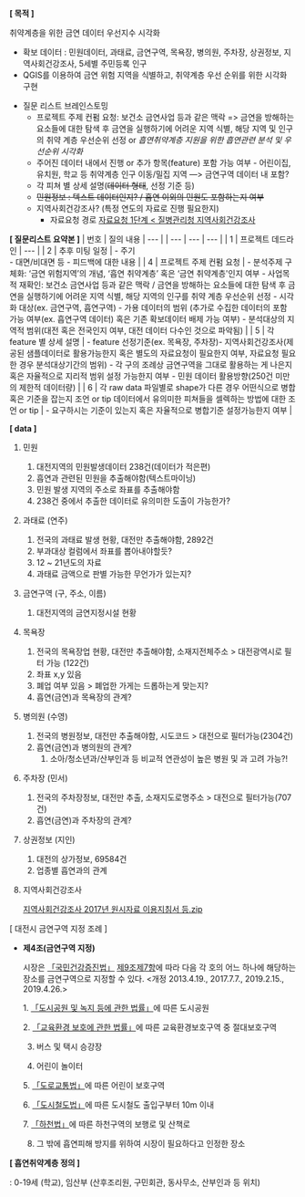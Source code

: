 **[ 목적 ]**

취약계층을 위한 금연 데이터 우선지수 시각화

- 확보 데이터 : 민원데이터, 과태료, 금연구역, 목욕장, 병의원, 주차장, 상권정보, 지역사회건강조사, 5세별 주민등록 인구
- QGIS를 이용하여 금연 위험 지역을 식별하고, 취약계층 우선 순위를 위한 시각화 구현


* 질문 리스트 브레인스토밍
  - 프로젝트 주제 컨펌 요청: 
    보건소 금연사업 등과 같은 맥락 =>  금연을 방해하는 요소들에 대한 탐색 후 금연을 실행하기에 어려운 지역 식별, 해당 지역 및 인구의 취약 계층 우선순위 선정
    or *흡연취약계층 지원을 위한 흡연관련 분석 및 우선순위 시각화*
  - 주어진 데이터 내에서 진행 or 추가 항목(feature) 포함 가능 여부 - 어린이집, 유치원, 학교 등 취약계층 인구 이동/밀집 지역 —> 금연구역 데이터 내 포함?
  - 각 피쳐 별 상세 설명(~~데이터 형태~~, 선정 기준 등)
  - ~~민원정보 : 텍스트 데이터인지? / 흡연 이외의 민원도 포함하는지 여부~~
  - 지역사회건강조사? (특정 연도의 자료로 진행 필요한지)
      - 자료요청 경로
        [자료요청 1단계 < 질병관리청 지역사회건강조사](https://chs.kdca.go.kr/chs/rdr/rdrInfoPledgeMain.do)


**[ 질문리스트 요약본 ]**
| 번호 | 질의 내용 | --- |
| --- | --- | --- |
| 1 | 프로젝트 데드라인 | --- |
| 2 | 추후 미팅 일정 | - 주기 <br>- 대면/비대면 등 - 피드백에 대한 내용 |
| 4 | 프로젝트 주제 컨펌 요청 | - 분석주제 구체화: ‘금연 위험지역’의 개념, ‘흡연 취약계층’ 혹은 ‘금연 취약계층'인지 여부 - 사업목적 재확인: 보건소 금연사업 등과 같은 맥락 / 금연을 방해하는 요소들에 대한 탐색 후 금연을 실행하기에 어려운 지역 식별, 해당 지역의 인구를 취약 계층 우선순위 선정 - 시각화 대상(ex. 금연구역, 흡연구역) - 가용 데이터의 범위 (추가로 수집한 데이터의 포함 가능 여부(ex. 흡연구역 데이터) 혹은 기존 확보데이터 배제 가능 여부) - 분석대상의 지역적 범위(대전 혹은 전국인지 여부, 대전 데이터 다수인 것으로 파악됨) |
| 5 | 각 feature 별 상세 설명 | - feature 선정기준(ex. 목욕장, 주차장)- 지역사회건강조사(제공된 샘플데이터로 활용가능한지 혹은 별도의 자료요청이 필요한지 여부, 자료요청 필요한 경우 분석대상기간의 범위) - 각 구의 조례상 금연구역을 그대로 활용하는 게 나은지 혹은 자율적으로 지리적 범위 설정 가능한지 여부 - 민원 데이터 활용방향(250건 미만의 제한적 데이터량) |
| 6 | 각 raw data 파일별로 shape가 다른 경우 어떤식으로 병합 혹은 기준을 잡는지 조언 or tip 데이터에서 유의미한 피쳐들을 셀렉하는 방법에 대한 조언 or tip | - 요구하시는 기준이 있는지 혹은 자율적으로 병합기준 설정가능한지 여부 |


**[ data ]**

1. 민원
    1. 대전지역의 민원발생데이터 238건(데이터가 적은편)
    2. 흡연과 관련된 민원을 추출해야함(텍스트마이닝)
    3. 민원 발생 지역의 주소로 좌표를 추출해야함
    4. 238건 중에서 추출한 데이터로 유의미한 도출이 가능한가?
2. 과태료 (연주)
    1. 전국의 과태료 발생 현황, 대전만 추출해야함, 2892건
    2. 부과대상 컬럼에서 좌표를 뽑아내야할듯?
    3. 12 ~ 21년도의 자료
    4. 과태료 금액으로 판별 가능한 무언가가 있는지?
3. 금연구역 (구, 주소, 이름)
    1. 대전지역의 금연지정시설 현황
4. 목욕장
    1. 전국의 목욕장업 현황, 대전만 추출해야함, 소재지전체주소 > 대전광역시로 필터 가능 (122건)
    2. 좌표 x,y 있음
    3. 폐업 여부 있음 > 폐업한 가게는 드롭하는게 맞는지?
    4. 흡연(금연)과 목욕장의 관계?
5. 병의원 (수영)
    1. 전국의 병원정보, 대전만 추출해야함, 시도코드 > 대전으로 필터가능(2304건)
    2. 흡연(금연)과 병의원의 관계?
        1. 소아/청소년과/산부인과 등 비교적 연관성이 높은 병원 및 과  고려 가능?!
6. 주차장 (민서)
    1. 전국의 주차장정보, 대전만 추출, 소재지도로명주소 > 대전으로 필터가능(707건)
    2. 흡연(금연)과 주차장의 관계?
7. 상권정보 (지인)
    1. 대전의 상가정보, 69584건
    2. 업종별 흡연과의 관계
8. 지역사회건강조사
    
    [지역사회건강조사 2017년 원시자료 이용지침서 등.zip](https://s3-us-west-2.amazonaws.com/secure.notion-static.com/7496e2c6-2185-4fd8-ae43-3fc660213f8a/%EC%A7%80%EC%97%AD%EC%82%AC%ED%9A%8C%EA%B1%B4%EA%B0%95%EC%A1%B0%EC%82%AC_2017%EB%85%84_%EC%9B%90%EC%8B%9C%EC%9E%90%EB%A3%8C_%EC%9D%B4%EC%9A%A9%EC%A7%80%EC%B9%A8%EC%84%9C_%EB%93%B1.zip)


[ 대전시 금연구역 지정 조례 ] 

- **제4조(금연구역 지정)**
    
    시장은 [「국민건강증진법」](https://www.law.go.kr/LSW/ordinInfoP.do?ordinSeq=1658037#AJAX) [제9조제7항](https://www.law.go.kr/LSW/ordinInfoP.do?ordinSeq=1658037#AJAX)에 따라 다음 각 호의 어느 하나에 해당하는 장소를 금연구역으로 지정할 수 있다. <개정 2013.4.19., 2017.7.7., 2019.2.15., 2019.4.26.>
    
    1. [「도시공원 및 녹지 등에 관한 법률」](https://www.law.go.kr/LSW/ordinInfoP.do?ordinSeq=1658037#AJAX)에 따른 도시공원
    
    2. [「교육환경 보호에 관한 법률」](https://www.law.go.kr/LSW/ordinInfoP.do?ordinSeq=1658037#AJAX)에 따른 교육환경보호구역 중 절대보호구역
    
    3. 버스 및 택시 승강장
    
    4. 어린이 놀이터
    
    5. [「도로교통법」](https://www.law.go.kr/LSW/ordinInfoP.do?ordinSeq=1658037#AJAX)에 따른 어린이 보호구역
    
    6. [「도시철도법」](https://www.law.go.kr/LSW/ordinInfoP.do?ordinSeq=1658037#AJAX)에 따른 도시철도 출입구부터 10m 이내
    
    7. [「하천법」](https://www.law.go.kr/LSW/ordinInfoP.do?ordinSeq=1658037#AJAX)에 따른 하천구역의 보행로 및 산책로
    
    8. 그 밖에 흡연피해 방지를 위하여 시장이 필요하다고 인정한 장소
    

**[ 흡연취약계층 정의 ]**

: 0-19세 (학교), 임산부 (산후조리원, 구민회관, 동사무소, 산부인과 등 위치)

